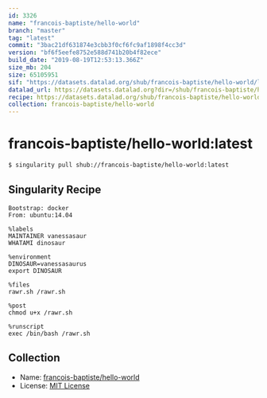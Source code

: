 ```yaml
---
id: 3326
name: "francois-baptiste/hello-world"
branch: "master"
tag: "latest"
commit: "3bac21df631874e3cbb3f0cf6fc9af1898f4cc3d"
version: "bf6f5eefe8752e588d741b20b4f82ece"
build_date: "2019-08-19T12:53:13.366Z"
size_mb: 204
size: 65105951
sif: "https://datasets.datalad.org/shub/francois-baptiste/hello-world/latest/2019-08-19-3bac21df-bf6f5eef/bf6f5eefe8752e588d741b20b4f82ece.simg"
datalad_url: https://datasets.datalad.org?dir=/shub/francois-baptiste/hello-world/latest/2019-08-19-3bac21df-bf6f5eef/
recipe: https://datasets.datalad.org/shub/francois-baptiste/hello-world/latest/2019-08-19-3bac21df-bf6f5eef/Singularity
collection: francois-baptiste/hello-world
---
```


# francois-baptiste/hello-world:latest

```bash
$ singularity pull shub://francois-baptiste/hello-world:latest
```

## Singularity Recipe

```singularity
Bootstrap: docker
From: ubuntu:14.04

%labels
MAINTAINER vanessasaur
WHATAMI dinosaur

%environment
DINOSAUR=vanessasaurus
export DINOSAUR

%files
rawr.sh /rawr.sh

%post
chmod u+x /rawr.sh

%runscript
exec /bin/bash /rawr.sh
```

## Collection

 - Name: [francois-baptiste/hello-world](https://github.com/francois-baptiste/hello-world)
 - License: [MIT License](https://api.github.com/licenses/mit)

